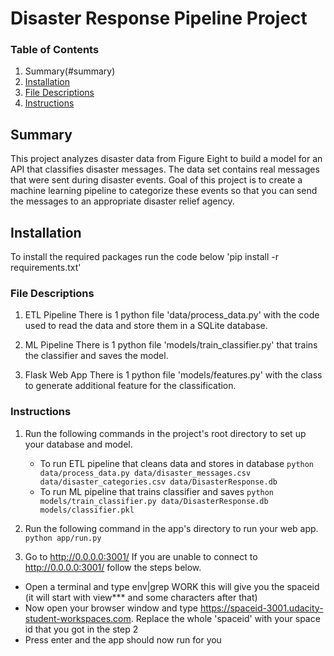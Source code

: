 # Disaster Response Pipeline Project

### Table of Contents
1. Summary(#summary)
2. [Installation](#installation)
3. [File Descriptions](#files)
4. [Instructions](#instructions)

## Summary <a name="summary"></a>
This project analyzes disaster data from Figure Eight to build a model for an API that classifies disaster messages.
The data set contains real messages that were sent during disaster events.
Goal of this project is to create a machine learning pipeline to categorize these events so that you can send the messages to an appropriate disaster relief agency.

## Installation <a name="installation"></a>

To install the required packages run the code below
 'pip install -r requirements.txt'


### File Descriptions <a name="files"></a>

1. ETL Pipeline
There is 1 python file 'data/process_data.py' with the code used to read the data and store them in a SQLite database.

2. ML Pipeline
There is 1 python file 'models/train_classifier.py' that trains the classifier and saves the model.

3. Flask Web App
There is 1 python file 'models/features.py' with the class to generate additional feature for the classification.


### Instructions <a name="instructions"></a>
1. Run the following commands in the project's root directory to set up your database and model.

    - To run ETL pipeline that cleans data and stores in database
        `python data/process_data.py data/disaster_messages.csv data/disaster_categories.csv data/DisasterResponse.db`
    - To run ML pipeline that trains classifier and saves
        `python models/train_classifier.py data/DisasterResponse.db models/classifier.pkl`

2. Run the following command in the app's directory to run your web app.
    `python app/run.py`

3. Go to http://0.0.0.0:3001/
   If you are unable to connect to http://0.0.0.0:3001/ follow the steps below.
  - Open a terminal and type env|grep WORK this will give you the spaceid (it will start with view*** and some characters after that)
  - Now open your browser window and type https://spaceid-3001.udacity-student-workspaces.com. Replace the whole 'spaceid' with your space id that you got in the step 2
  - Press enter and the app should now run for you
